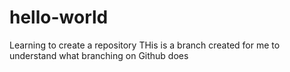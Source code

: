 # hello-world
Learning to create a repository
THis is a branch created for me to understand what branching on Github does
